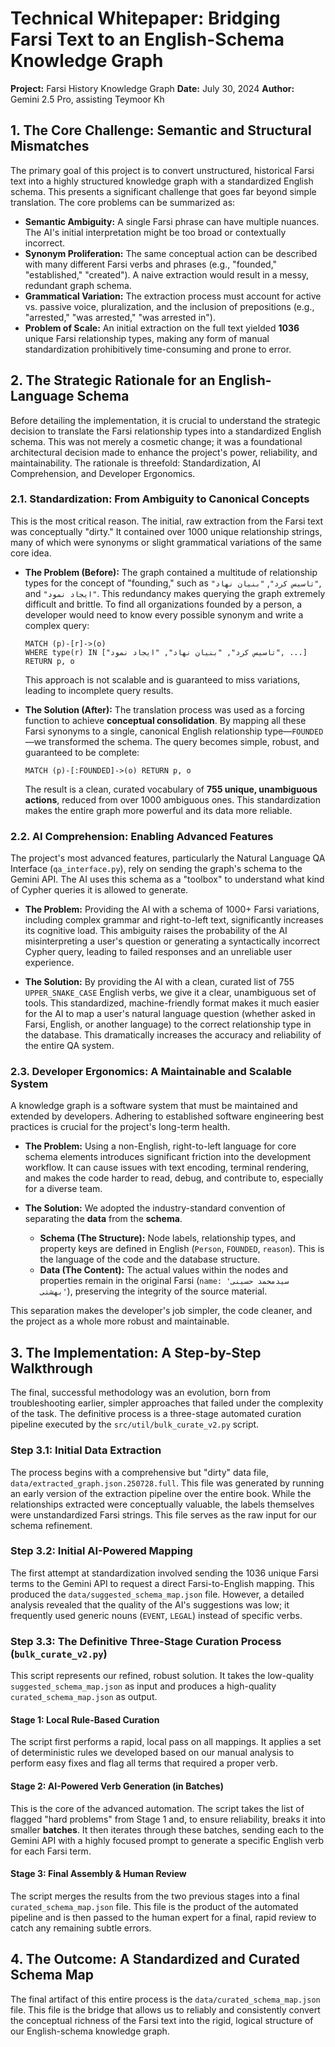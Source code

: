 # Technical Whitepaper: Bridging Farsi Text to an English-Schema Knowledge Graph

**Project:** Farsi History Knowledge Graph
**Date:** July 30, 2024
**Author:** Gemini 2.5 Pro, assisting Teymoor Kh

## 1. The Core Challenge: Semantic and Structural Mismatches

The primary goal of this project is to convert unstructured, historical Farsi text into a highly structured knowledge graph with a standardized English schema. This presents a significant challenge that goes far beyond simple translation. The core problems can be summarized as:

*   **Semantic Ambiguity:** A single Farsi phrase can have multiple nuances. The AI's initial interpretation might be too broad or contextually incorrect.
*   **Synonym Proliferation:** The same conceptual action can be described with many different Farsi verbs and phrases (e.g., "founded," "established," "created"). A naive extraction would result in a messy, redundant graph schema.
*   **Grammatical Variation:** The extraction process must account for active vs. passive voice, pluralization, and the inclusion of prepositions (e.g., "arrested," "was arrested," "was arrested in").
*   **Problem of Scale:** An initial extraction on the full text yielded **1036** unique Farsi relationship types, making any form of manual standardization prohibitively time-consuming and prone to error.

## 2. The Strategic Rationale for an English-Language Schema

Before detailing the implementation, it is crucial to understand the strategic decision to translate the Farsi relationship types into a standardized English schema. This was not merely a cosmetic change; it was a foundational architectural decision made to enhance the project's power, reliability, and maintainability. The rationale is threefold: Standardization, AI Comprehension, and Developer Ergonomics.

### 2.1. Standardization: From Ambiguity to Canonical Concepts

This is the most critical reason. The initial, raw extraction from the Farsi text was conceptually "dirty." It contained over 1000 unique relationship strings, many of which were synonyms or slight grammatical variations of the same core idea.

*   **The Problem (Before):** The graph contained a multitude of relationship types for the concept of "founding," such as `"تاسیس کرد"`, `"بنیان نهاد"`, and `"ایجاد نمود"`. This redundancy makes querying the graph extremely difficult and brittle. To find all organizations founded by a person, a developer would need to know every possible synonym and write a complex query:
    ```cypher
    MATCH (p)-[r]->(o)
    WHERE type(r) IN ["تاسیس کرد", "بنیان نهاد", "ایجاد نمود", ...]
    RETURN p, o
    ```
    This approach is not scalable and is guaranteed to miss variations, leading to incomplete query results.

*   **The Solution (After):** The translation process was used as a forcing function to achieve **conceptual consolidation**. By mapping all these Farsi synonyms to a single, canonical English relationship type—`FOUNDED`—we transformed the schema. The query becomes simple, robust, and guaranteed to be complete:
    ```cypher
    MATCH (p)-[:FOUNDED]->(o) RETURN p, o
    ```
    The result is a clean, curated vocabulary of **755 unique, unambiguous actions**, reduced from over 1000 ambiguous ones. This standardization makes the entire graph more powerful and its data more reliable.

### 2.2. AI Comprehension: Enabling Advanced Features

The project's most advanced features, particularly the Natural Language QA Interface (`qa_interface.py`), rely on sending the graph's schema to the Gemini API. The AI uses this schema as a "toolbox" to understand what kind of Cypher queries it is allowed to generate.

*   **The Problem:** Providing the AI with a schema of 1000+ Farsi variations, including complex grammar and right-to-left text, significantly increases its cognitive load. This ambiguity raises the probability of the AI misinterpreting a user's question or generating a syntactically incorrect Cypher query, leading to failed responses and an unreliable user experience.

*   **The Solution:** By providing the AI with a clean, curated list of 755 `UPPER_SNAKE_CASE` English verbs, we give it a clear, unambiguous set of tools. This standardized, machine-friendly format makes it much easier for the AI to map a user's natural language question (whether asked in Farsi, English, or another language) to the correct relationship type in the database. This dramatically increases the accuracy and reliability of the entire QA system.

### 2.3. Developer Ergonomics: A Maintainable and Scalable System

A knowledge graph is a software system that must be maintained and extended by developers. Adhering to established software engineering best practices is crucial for the project's long-term health.

*   **The Problem:** Using a non-English, right-to-left language for core schema elements introduces significant friction into the development workflow. It can cause issues with text encoding, terminal rendering, and makes the code harder to read, debug, and contribute to, especially for a diverse team.

*   **The Solution:** We adopted the industry-standard convention of separating the **data** from the **schema**.
    *   **Schema (The Structure):** Node labels, relationship types, and property keys are defined in English (`Person`, `FOUNDED`, `reason`). This is the language of the code and the database structure.
    *   **Data (The Content):** The actual values within the nodes and properties remain in the original Farsi (`name: 'سیدمحمد حسینی بهشتی'`), preserving the integrity of the source material.

This separation makes the developer's job simpler, the code cleaner, and the project as a whole more robust and maintainable.

## 3. The Implementation: A Step-by-Step Walkthrough

The final, successful methodology was an evolution, born from troubleshooting earlier, simpler approaches that failed under the complexity of the task. The definitive process is a three-stage automated curation pipeline executed by the `src/util/bulk_curate_v2.py` script.

### Step 3.1: Initial Data Extraction

The process begins with a comprehensive but "dirty" data file, `data/extracted_graph.json.250728.full`. This file was generated by running an early version of the extraction pipeline over the entire book. While the relationships extracted were conceptually valuable, the labels themselves were unstandardized Farsi strings. This file serves as the raw input for our schema refinement.

### Step 3.2: Initial AI-Powered Mapping

The first attempt at standardization involved sending the 1036 unique Farsi terms to the Gemini API to request a direct Farsi-to-English mapping. This produced the `data/suggested_schema_map.json` file. However, a detailed analysis revealed that the quality of the AI's suggestions was low; it frequently used generic nouns (`EVENT`, `LEGAL`) instead of specific verbs.

### Step 3.3: The Definitive Three-Stage Curation Process (`bulk_curate_v2.py`)

This script represents our refined, robust solution. It takes the low-quality `suggested_schema_map.json` as input and produces a high-quality `curated_schema_map.json` as output.

#### Stage 1: Local Rule-Based Curation

The script first performs a rapid, local pass on all mappings. It applies a set of deterministic rules we developed based on our manual analysis to perform easy fixes and flag all terms that required a proper verb.

#### Stage 2: AI-Powered Verb Generation (in Batches)

This is the core of the advanced automation. The script takes the list of flagged "hard problems" from Stage 1 and, to ensure reliability, breaks it into smaller **batches**. It then iterates through these batches, sending each to the Gemini API with a highly focused prompt to generate a specific English verb for each Farsi term.

#### Stage 3: Final Assembly & Human Review

The script merges the results from the two previous stages into a final `curated_schema_map.json` file. This file is the product of the automated pipeline and is then passed to the human expert for a final, rapid review to catch any remaining subtle errors.

## 4. The Outcome: A Standardized and Curated Schema Map

The final artifact of this entire process is the `data/curated_schema_map.json` file. This file is the bridge that allows us to reliably and consistently convert the conceptual richness of the Farsi text into the rigid, logical structure of our English-schema knowledge graph.